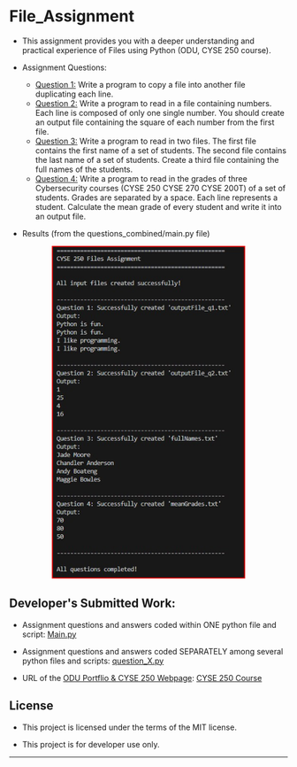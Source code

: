# File_Assignment
- This assignment provides you with a deeper understanding and practical experience of Files using Python (ODU, CYSE 250 course).

- Assignment Questions:
    - <u>Question 1:</u> Write a program to copy a file into another file duplicating each line.
    - <u>Question 2:</u> Write a program to read in a file containing numbers. Each line is composed of only one single number. You should create an output file containing the square of each number from the first file.
    - <u>Question 3:</u>  Write a program to read in two files. The first file contains the first name of a set of students.  The second file contains the last name of a set of students. Create a third file containing the full names of the students.
    - <u>Question 4:</u> Write a program to read in the grades of three Cybersecurity courses (CYSE 250 CYSE 270 CYSE 200T)
of a set of students. Grades are separated by a space. Each line represents a student. Calculate the mean grade of every student and write it into an output file.


- Results (from the questions_combined/main.py file)

<p align="center">
  <img src="Images\results_for_combined2.jpg" width="350" title="hover text">
</p>

## Developer's Submitted Work:

- Assignment questions and answers coded within ONE python file and script:  <a href="https://github.com/CLochstampfor60/File_Assignment/blob/main/questions_combined/main.py" target="_blank" rel="noopener noreferrer">Main.py</a>

- Assignment questions and answers coded SEPARATELY among several python files and scripts:  <a href="https://github.com/CLochstampfor60/File_Assignment/tree/main/questions_separated" target="_blank" rel="noopener noreferrer">question_X.py</a>

- URL of the <u>ODU Portflio & CYSE 250 Webpage</u>: <a href="https://sites.wp.odu.edu/locky/" target="_blank" rel="noopener noreferrer">CYSE 250 Course</a>

## License

- This project is licensed under the terms of the MIT license.

- This project is for developer use only.

---